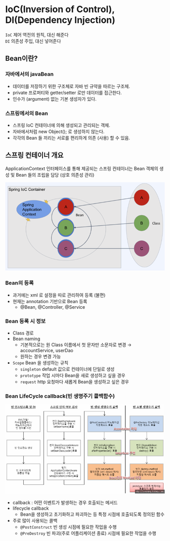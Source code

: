 # IoC(Inversion of Control), DI(Dependency Injection)

`IoC` 제어 역전의 원칙, 대신 해준다\
`DI` 의존성 주입, 대신 넣어준다

## Bean이란?

### 자바에서의 javaBean

* 데이터를 저장하기 위한 구조체로 자바 빈 규약을 따르는 구조체.
* private 프로퍼티와 getter/setter 로만 데이터를 접근한다.
* 인수가 (argument) 없는 기본 생성자가 있다.

### 스프링에서의 Bean

* 스프링 IoC 컨테이너에 의해 생성되고 관리되는 객체.
* 자바에서처럼 new Object(); 로 생성하지 않는다.
* 각각의 Bean 들 끼리는 서로를 편리하게 의존 (사용) 할 수 있음.

## 스프링 컨테이너 개요

ApplicationContext 인터페이스를 통해 제공되는 스프링 컨테이너는 Bean 객체의 생성 및 Bean 들의 조립을 담당 (상호 의존성 관리)

![](../../.gitbook/assets/2021-09-16-23-49-29.png)

### Bean의 등록

* 과거에는 xml 로 설정을 따로 관리하여 등록 (불편)
* 현재는 annotation 기반으로 Bean 등록
  * @Bean, @Controller, @Service

### Bean 등록 시 정보

* Class 경로
* Bean naming
  * 기본적으로는 원 Class 이름에서 첫 문자만 소문자로 변경 → accountService, userDao
  * 원하는 경우 변경 가능
* `Scope` Bean 을 생성하는 규칙
  * `singleton` default 값으로 컨테이너에 단일로 생성
  * `prototype` 작업 시마다 Bean을 새로 생성하고 싶을 경우
  * `request` http 요청마다 새롭게 Bean을 생성하고 싶은 경우

### Bean LifeCycle callback(빈 생명주기 콜백함수)

![](../../.gitbook/assets/2021-09-16-23-54-29.png)

* callback : 어떤 이벤트가 발생하는 경우 호출되는 메서드
* lifecycle callback
  * Bean을 생성하고 초기화하고 파괴하는 등 특정 시점에 호출되도록 정의된 함수
* 주로 많이 사용되는 콜백
  * `@PostConstruct` 빈 생성 시점에 필요한 작업을 수행
  * `@PreDestroy` 빈 파괴(주로 어플리케이션 종료) 시점에 필요한 작업을 수행
